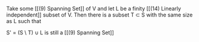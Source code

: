 Take some [[(9) Spanning Set]] of V and let L be a finity [[(14) Linearly independent]] subset of V. Then there is a subset T $\subset$ S with the same size as L such that 

S' = (S \ T) $\cup$ L is still a [[(9) Spanning Set]]
